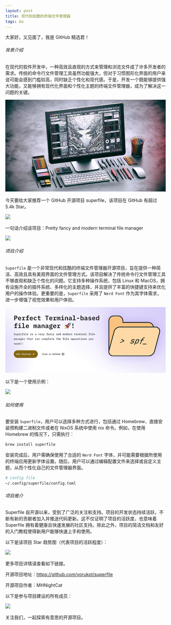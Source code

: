 ```yaml
---
layout: post
title: 现代和炫酷的终端文件管理器
tags: Go
---
```


大家好，又见面了，我是 GitHub 精选君！

###### 背景介绍


在现代的软件开发中，一种高效且直观的方式来管理和浏览文件成了许多开发者的需求。传统的命令行文件管理工具虽然功能强大，但对于习惯图形化界面的用户来说可能会感到门槛较高，同时缺乏个性化和现代感。于是，开发一个既能够提供强大功能，又能够拥有现代化界面和个性化主题的终端文件管理器，成为了解决这一问题的关键。

![](https://raw.githubusercontent.com/ZhuPeng/pic/master/mac/compress_tmp-204a35df5921676ba81d7dea36c2b55a.png)

今天要给大家推荐一个 GitHub 开源项目 superfile，该项目在 GitHub 有超过 5.4k Star。

![](https://stats.deeptrain.net/repo/yorukot/superfile)

一句话介绍该项目：Pretty fancy and modern terminal file manager


![](https://raw.githubusercontent.com/MHNightCat/superfile/master//asset/demo.png)

###### 项目介绍

`Superfile` 是一个非常现代和炫酷的终端文件管理器开源项目，旨在提供一种简洁、高效且具有美观界面的文件管理方式。该项目解决了传统命令行文件管理工具不够直观和缺乏个性化的问题。它支持多种操作系统，包括 Linux 和 MacOS，拥有设施齐全的插件系统、多样化的主题选择，并且提供了丰富的快捷键支持来优化用户的操作体验。更重要的是，`Superfile` 采用了 `Nerd Font` 作为其字体需求，进一步增强了视觉效果和用户体验。

![](https://raw.githubusercontent.com/ZhuPeng/pic/master/images/compress_image-20240827224043283.png)

以下是一个使用示例：

![](https://raw.githubusercontent.com/MHNightCat/superfile/master/asset/demo.gif)

###### 如何使用

要安装 `Superfile`，用户可以选择多种方式进行，包括通过 Homebrew、直接安装预构建二进制文件或者在 NixOS 系统中使用 nix 命令。例如，在使用 Homebrew 的情况下，只需执行：

```bash
brew install superfile
```

安装完成后，用户需确保使用了合适的 `Nerd Font` 字体，并可能需要根据所使用的终端应用更新字体设置。随后，用户可以通过编辑配置文件来选择或自定义主题，从而个性化自己的文件管理器界面。

```bash
# config file
~/.config/superfile/config.toml
```

###### 项目推介

Superfile 自开源以来，受到了广泛的关注和支持。项目的开发状态持续活跃，不断有新的贡献者加入并推送代码更新。这不仅证明了项目的活跃度，也意味着 Superfile 拥有着健康且快速发展的社区支持。除此之外，项目的简洁文档和友好的入门教程使得新用户能够快速上手和使用。

以下是该项目 Star 趋势图（代表项目的活跃程度）：

![](https://api.star-history.com/svg?repos=yorukot/superfile&type=Timeline)

更多项目详情请查看如下链接。

开源项目地址：https://github.com/yorukot/superfile

开源项目作者：MHNightCat

以下是参与项目建设的所有成员：

![](https://contrib.rocks/image?repo=MHNightCat/superfile)

关注我们，一起探索有意思的开源项目。

